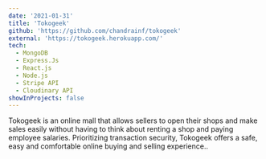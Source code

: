 ```yaml
---
date: '2021-01-31'
title: 'Tokogeek'
github: 'https://github.com/chandrainf/tokogeek'
external: 'https://tokogeek.herokuapp.com/'
tech:
  - MongoDB
  - Express.Js
  - React.js
  - Node.js
  - Stripe API
  - Cloudinary API
showInProjects: false
---
```


Tokogeek is an online mall that allows sellers to open their shops and make sales easily without having to think about renting a shop and paying employee salaries. Prioritizing transaction security, Tokogeek offers a safe, easy and comfortable online buying and selling experience..
